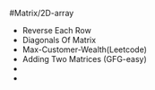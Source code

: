 #Matrix/2D-array
<ul>
  <li>Reverse Each Row</li>
  <li>Diagonals Of Matrix</li>
  <li>Max-Customer-Wealth(Leetcode)</li>
  <li>Adding Two Matrices (GFG-easy)</li>
  <li></li>
  <li></li>
</ul>
